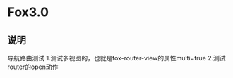 <!--
 * @version: 1.0
 * @Author: 江成
 * @Date: 2021-07-12 16:46:28
-->

# Fox3.0

## 说明

导航路由测试
1.测试多视图的，也就是fox-router-view的属性multi=true
2.测试router的open动作

